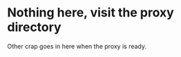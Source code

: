 Nothing here, visit the proxy directory
=======================================

Other crap goes in here when the proxy is ready.
